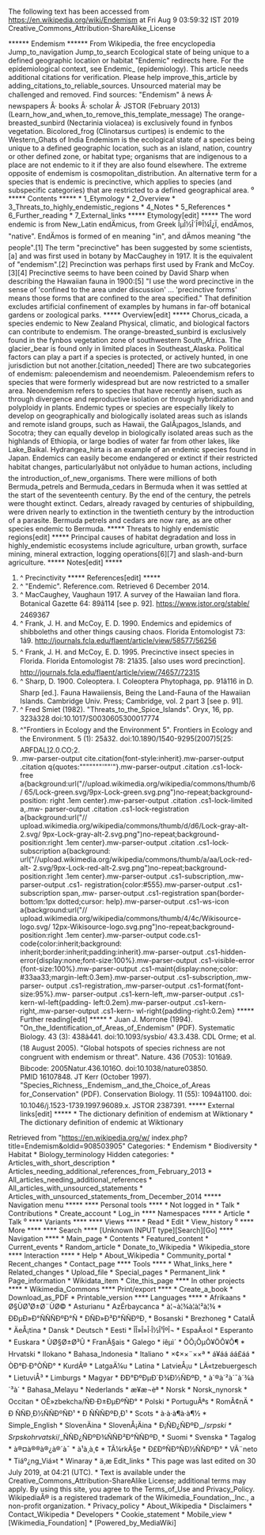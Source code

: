 The following text has been accessed from https://en.wikipedia.org/wiki/Endemism at Fri Aug 9 03:59:32 IST 2019
Creative_Commons_Attribution-ShareAlike_License





















****** Endemism ******
From Wikipedia, the free encyclopedia
Jump_to_navigation Jump_to_search
Ecological state of being unique to a defined geographic location or habitat
"Endemic" redirects here. For the epidemiological context, see Endemic_
(epidemiology).
 This article needs additional citations for verification. Please help improve_this_article by
 adding_citations_to_reliable_sources. Unsourced material may be challenged and removed.
 Find sources: "Endemism" â news Â· newspapers Â· books Â· scholar Â· JSTOR (February 2013)
 (Learn_how_and_when_to_remove_this_template_message)
The orange-breasted_sunbird (Nectarinia violacea) is exclusively found in
fynbos vegetation.
Bicolored_frog (Clinotarsus curtipes) is endemic to the Western_Ghats of India
Endemism is the ecological state of a species being unique to a defined
geographic location, such as an island, nation, country or other defined zone,
or habitat type; organisms that are indigenous to a place are not endemic to it
if they are also found elsewhere. The extreme opposite of endemism is
cosmopolitan_distribution. An alternative term for a species that is endemic is
precinctive, which applies to species (and subspecific categories) that are
restricted to a defined geographical area.
⁰
***** Contents *****
    * 1_Etymology
    * 2_Overview
    * 3_Threats_to_highly_endemistic_regions
    * 4_Notes
    * 5_References
    * 6_Further_reading
    * 7_External_links
***** Etymology[edit] *****
The word endemic is from New_Latin endÄmicus, from Greek ÎµÎ½Î´Î®Î¼Î¿Ï,
endÄmos, "native". EndÄmos is formed of en meaning "in", and dÄmos meaning
"the people".[1] The term "precinctive" has been suggested by some scientists,
[a] and was first used in botany by MacCaughey in 1917. It is the equivalent of
"endemism".[2] Precinction was perhaps first used by Frank and McCoy.[3][4]
Precinctive seems to have been coined by David Sharp when describing the
Hawaiian fauna in 1900:[5] "I use the word precinctive in the sense of
'confined to the area under discussion' ... 'precinctive forms' means those
forms that are confined to the area specified." That definition excludes
artificial confinement of examples by humans in far-off botanical gardens or
zoological parks.
***** Overview[edit] *****
Chorus_cicada, a species endemic to New Zealand
Physical, climatic, and biological factors can contribute to endemism. The
orange-breasted_sunbird is exclusively found in the fynbos vegetation zone of
southwestern South_Africa. The glacier_bear is found only in limited places in
Southeast_Alaska. Political factors can play a part if a species is protected,
or actively hunted, in one jurisdiction but not another.[citation_needed]
There are two subcategories of endemism: paleoendemism and neoendemism.
Paleoendemism refers to species that were formerly widespread but are now
restricted to a smaller area. Neoendemism refers to species that have recently
arisen, such as through divergence and reproductive isolation or through
hybridization and polyploidy in plants.
Endemic types or species are especially likely to develop on geographically and
biologically isolated areas such as islands and remote island groups, such as
Hawaii, the GalÃ¡pagos_Islands, and Socotra; they can equally develop in
biologically isolated areas such as the highlands of Ethiopia, or large bodies
of water far from other lakes, like Lake_Baikal. Hydrangea_hirta is an example
of an endemic species found in Japan.
Endemics can easily become endangered or extinct if their restricted habitat
changes, particularlyâbut not onlyâdue to human actions, including the
introduction_of_new_organisms. There were millions of both Bermuda_petrels and
Bermuda_cedars in Bermuda when it was settled at the start of the seventeenth
century. By the end of the century, the petrels were thought extinct. Cedars,
already ravaged by centuries of shipbuilding, were driven nearly to extinction
in the twentieth century by the introduction of a parasite. Bermuda petrels and
cedars are now rare, as are other species endemic to Bermuda.
***** Threats to highly endemistic regions[edit] *****
Principal causes of habitat degradation and loss in highly_endemistic
ecosystems include agriculture, urban growth, surface mining, mineral
extraction, logging operations[6][7] and slash-and-burn agriculture.
***** Notes[edit] *****
   1. ^ Precinctivity
***** References[edit] *****
   1. ^ "Endemic". Reference.com. Retrieved 6 December 2014.
   2. ^ MacCaughey, Vaughaun 1917. A survey of the Hawaiian land flora.
      Botanical Gazette 64: 89â114 [see p. 92]. https://www.jstor.org/stable/
      2469367
   3. ^ Frank, J. H. and McCoy, E. D. 1990. Endemics and epidemics of
      shibboleths and other things causing chaos. Florida Entomologist 73:
      1â9. http://journals.fcla.edu/flaent/article/view/58577/56256
   4. ^ Frank, J. H. and McCoy, E. D. 1995. Precinctive insect species in
      Florida. Florida Entomologist 78: 21â35. [also uses word precinction].
      http://journals.fcla.edu/flaent/article/view/74657/72315
   5. ^ Sharp, D. 1900. Coleoptera. I. Coleoptera Phytophaga, pp. 91â116 in
      D. Sharp [ed.]. Fauna Hawaiiensis, Being the Land-Fauna of the Hawaiian
      Islands. Cambridge Univ. Press; Cambridge, vol. 2 part 3 [see p. 91].
   6. ^ Fred Smiet (1982). "Threats_to_the_Spice_Islands". Oryx, 16, pp.
      323â328 doi:10.1017/S0030605300017774
   7. ^"Frontiers in Ecology and the Environment 5". Frontiers in Ecology and
      the Environment. 5 (1): 25â32. doi:10.1890/1540-9295(2007)5[25:
      ARFDAL]2.0.CO;2.
   8. .mw-parser-output cite.citation{font-style:inherit}.mw-parser-output
      .citation q{quotes:"\"""\"""'""'"}.mw-parser-output .citation .cs1-lock-
      free a{background:url("//upload.wikimedia.org/wikipedia/commons/thumb/6/
      65/Lock-green.svg/9px-Lock-green.svg.png")no-repeat;background-position:
      right .1em center}.mw-parser-output .citation .cs1-lock-limited a,.mw-
      parser-output .citation .cs1-lock-registration a{background:url("//
      upload.wikimedia.org/wikipedia/commons/thumb/d/d6/Lock-gray-alt-2.svg/
      9px-Lock-gray-alt-2.svg.png")no-repeat;background-position:right .1em
      center}.mw-parser-output .citation .cs1-lock-subscription a{background:
      url("//upload.wikimedia.org/wikipedia/commons/thumb/a/aa/Lock-red-alt-
      2.svg/9px-Lock-red-alt-2.svg.png")no-repeat;background-position:right
      .1em center}.mw-parser-output .cs1-subscription,.mw-parser-output .cs1-
      registration{color:#555}.mw-parser-output .cs1-subscription span,.mw-
      parser-output .cs1-registration span{border-bottom:1px dotted;cursor:
      help}.mw-parser-output .cs1-ws-icon a{background:url("//
      upload.wikimedia.org/wikipedia/commons/thumb/4/4c/Wikisource-logo.svg/
      12px-Wikisource-logo.svg.png")no-repeat;background-position:right .1em
      center}.mw-parser-output code.cs1-code{color:inherit;background:
      inherit;border:inherit;padding:inherit}.mw-parser-output .cs1-hidden-
      error{display:none;font-size:100%}.mw-parser-output .cs1-visible-error
      {font-size:100%}.mw-parser-output .cs1-maint{display:none;color:
      #33aa33;margin-left:0.3em}.mw-parser-output .cs1-subscription,.mw-parser-
      output .cs1-registration,.mw-parser-output .cs1-format{font-size:95%}.mw-
      parser-output .cs1-kern-left,.mw-parser-output .cs1-kern-wl-left{padding-
      left:0.2em}.mw-parser-output .cs1-kern-right,.mw-parser-output .cs1-kern-
      wl-right{padding-right:0.2em}
***** Further reading[edit] *****
    * Juan J. Morrone (1994). "On_the_Identification_of_Areas_of_Endemism"
      (PDF). Systematic Biology. 43 (3): 438â441. doi:10.1093/sysbio/
      43.3.438.
CDL Orme; et al. (18 August 2005). "Global hotspots of species richness are not
congruent with endemism or threat". Nature. 436 (7053): 1016â9. Bibcode:
2005Natur.436.1016O. doi:10.1038/nature03850. PMID 16107848.
JT Kerr (October 1997). "Species_Richness,_Endemism,_and_the_Choice_of_Areas
for_Conservation" (PDF). Conservation Biology. 11 (55): 1094â1100. doi:
10.1046/j.1523-1739.1997.96089.x. JSTOR 2387391.
***** External links[edit] *****
    *  The dictionary definition of endemism at Wiktionary
    *  The dictionary definition of endemic at Wiktionary

Retrieved from "https://en.wikipedia.org/w/
index.php?title=Endemism&oldid=908503905"
Categories:
    * Endemism
    * Biodiversity
    * Habitat
    * Biology_terminology
Hidden categories:
    * Articles_with_short_description
    * Articles_needing_additional_references_from_February_2013
    * All_articles_needing_additional_references
    * All_articles_with_unsourced_statements
    * Articles_with_unsourced_statements_from_December_2014
***** Navigation menu *****
**** Personal tools ****
    * Not logged in
    * Talk
    * Contributions
    * Create_account
    * Log_in
**** Namespaces ****
    * Article
    * Talk
⁰
**** Variants ****
**** Views ****
    * Read
    * Edit
    * View_history
⁰
**** More ****
**** Search ****
[Unknown INPUT type][Search][Go]
**** Navigation ****
    * Main_page
    * Contents
    * Featured_content
    * Current_events
    * Random_article
    * Donate_to_Wikipedia
    * Wikipedia_store
**** Interaction ****
    * Help
    * About_Wikipedia
    * Community_portal
    * Recent_changes
    * Contact_page
**** Tools ****
    * What_links_here
    * Related_changes
    * Upload_file
    * Special_pages
    * Permanent_link
    * Page_information
    * Wikidata_item
    * Cite_this_page
**** In other projects ****
    * Wikimedia_Commons
**** Print/export ****
    * Create_a_book
    * Download_as_PDF
    * Printable_version
**** Languages ****
    * Afrikaans
    * Ø§ÙØ¹Ø±Ø¨ÙØ©
    * Asturianu
    * AzÉrbaycanca
    * à¦¬à¦¾à¦à¦²à¦¾
    * ÐÐµÐ»Ð°ÑÑÑÐºÐ°Ñ
    * ÐÑÐ»Ð³Ð°ÑÑÐºÐ¸
    * Bosanski
    * Brezhoneg
    * CatalÃ 
    * ÄeÅ¡tina
    * Dansk
    * Deutsch
    * Eesti
    * ÎÎ»Î»Î·Î½Î¹ÎºÎ¬
    * EspaÃ±ol
    * Esperanto
    * Euskara
    * ÙØ§Ø±Ø³Û
    * FranÃ§ais
    * Galego
    * íêµ­ì´
    * ÕÕ¡ÕµÕ¥ÖÕ¥Õ¶
    * Hrvatski
    * Ilokano
    * Bahasa_Indonesia
    * Italiano
    * ×¢××¨××ª
    * á¥áá áá£áá
    * ÒÐ°Ð·Ð°ÒÑÐ°
    * KurdÃ®
    * LatgaÄ¼u
    * Latina
    * LatvieÅ¡u
    * LÃ«tzebuergesch
    * LietuviÅ³
    * Limburgs
    * Magyar
    * ÐÐ°ÐºÐµÐ´Ð¾Ð½ÑÐºÐ¸
    * à´®à´²à´¯à´¾à´³à´
    * Bahasa_Melayu
    * Nederlands
    * æ¥æ¬èª
    * Norsk
    * Norsk_nynorsk
    * Occitan
    * OÊ»zbekcha/ÑÐ·Ð±ÐµÐºÑÐ°
    * Polski
    * PortuguÃªs
    * RomÃ¢nÄ
    * Ð ÑÑÐ¸Ð½ÑÑÐºÑÐ¹
    * Ð ÑÑÑÐºÐ¸Ð¹
    * Scots
    * à·à·à¶à·à¶½
    * Simple_English
    * SlovenÄina
    * SlovenÅ¡Äina
    * Ð¡ÑÐ¿ÑÐºÐ¸_/_srpski
    * Srpskohrvatski_/_ÑÑÐ¿ÑÐºÐ¾ÑÑÐ²Ð°ÑÑÐºÐ¸
    * Suomi
    * Svenska
    * Tagalog
    * à®¤à®®à®¿à®´à¯
    * à¹à¸à¸¢
    * TÃ¼rkÃ§e
    * Ð£ÐºÑÐ°ÑÐ½ÑÑÐºÐ°
    * VÃ¨neto
    * Tiáº¿ng_Viá»t
    * Winaray
    * ä¸­æ
Edit_links
    * This page was last edited on 30 July 2019, at 04:21 (UTC).
    * Text is available under the Creative_Commons_Attribution-ShareAlike
      License; additional terms may apply. By using this site, you agree to the
      Terms_of_Use and Privacy_Policy. WikipediaÂ® is a registered trademark of
      the Wikimedia_Foundation,_Inc., a non-profit organization.
    * Privacy_policy
    * About_Wikipedia
    * Disclaimers
    * Contact_Wikipedia
    * Developers
    * Cookie_statement
    * Mobile_view
    * [Wikimedia_Foundation]
    * [Powered_by_MediaWiki]
